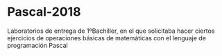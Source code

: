 # Pascal-2018
Laboratorios de entrega de 1ºBachiller, en el que solicitaba hacer ciertos ejercicios de operaciones básicas de matemáticas con el lenguaje de programación Pascal
